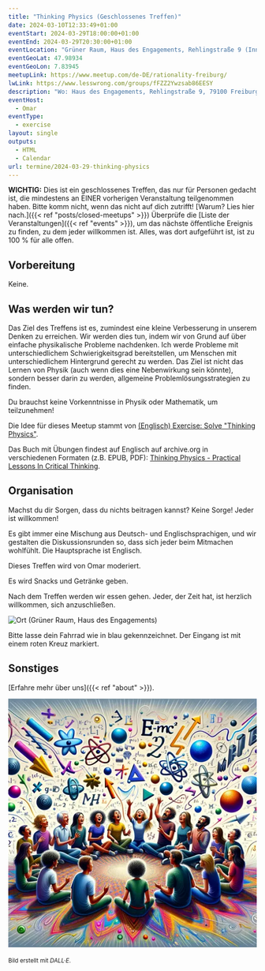 ```yaml
---
title: "Thinking Physics (Geschlossenes Treffen)"
date: 2024-03-10T12:33:49+01:00
eventStart: 2024-03-29T18:00:00+01:00
eventEnd: 2024-03-29T20:30:00+01:00
eventLocation: "Grüner Raum, Haus des Engagements, Rehlingstraße 9 (Innenhof), 79100 Freiburg"
eventGeoLat: 47.98934
eventGeoLon: 7.83945
meetupLink: https://www.meetup.com/de-DE/rationality-freiburg/
lwLink: https://www.lesswrong.com/groups/fFZZ2Ywzsab86EESY
description: "Wo: Haus des Engagements, Rehlingstraße 9, 79100 Freiburg. Wann: Freitag, 29. März 2024 um 18:00 Uhr MEZ."
eventHost:
  - Omar
eventType:
  - exercise
layout: single
outputs:
  - HTML
  - Calendar
url: termine/2024-03-29-thinking-physics
---
```


**WICHTIG:** Dies ist ein geschlossenes Treffen, das nur für Personen gedacht
ist, die mindestens an EINER vorherigen Veranstaltung teilgenommen haben. Bitte
komm nicht, wenn das nicht auf dich zutrifft! [Warum? Lies hier nach.]({{< ref
"posts/closed-meetups" >}}) Überprüfe die [Liste der Veranstaltungen]({{< ref
"events" >}}), um das nächste öffentliche Ereignis zu finden, zu dem jeder
willkommen ist. Alles, was dort aufgeführt ist, ist zu 100 % für alle offen.


## Vorbereitung

Keine.


## Was werden wir tun?

Das Ziel des Treffens ist es, zumindest eine kleine Verbesserung in unserem
Denken zu erreichen. Wir werden dies tun, indem wir von Grund auf über einfache
physikalische Probleme nachdenken. Ich werde Probleme mit unterschiedlichem
Schwierigkeitsgrad bereitstellen, um Menschen mit unterschiedlichem Hintergrund
gerecht zu werden. Das Ziel ist nicht das Lernen von Physik (auch wenn dies
eine Nebenwirkung sein könnte), sondern besser darin zu werden, allgemeine
Problemlösungsstrategien zu finden.

Du brauchst keine Vorkenntnisse in Physik oder Mathematik, um teilzunehmen!

Die Idee für dieses Meetup stammt von
[(Englisch) Exercise: Solve "Thinking Physics"](https://www.lesswrong.com/posts/PiPH4gkcMuvLALymK/exercise-solve-thinking-physics).

Das Buch mit Übungen findest auf Englisch auf archive.org in verschiedenen
Formaten (z.B. EPUB, PDF): [Thinking Physics - Practical Lessons In Critical
Thinking](https://archive.org/details/ThinkingPhysicsPracticalLessonsInCriticalThinking_201808).


## Organisation

Machst du dir Sorgen, dass du nichts beitragen kannst? Keine Sorge! Jeder ist
willkommen!

Es gibt immer eine Mischung aus Deutsch- und Englischsprachigen, und wir
gestalten die Diskussionsrunden so, dass sich jeder beim Mitmachen wohlfühlt.
Die Hauptsprache ist Englisch.

Dieses Treffen wird von Omar moderiert.

Es wird Snacks und Getränke geben.

Nach dem Treffen werden wir essen gehen. Jeder, der Zeit hat, ist herzlich
willkommen, sich anzuschließen.

![Ort (Grüner Raum, Haus des Engagements)](/images/hde-old-building.png)

Bitte lasse dein Fahrrad wie in blau gekennzeichnet. Der Eingang ist mit einem
roten Kreuz markiert.


## Sonstiges

[Erfahre mehr über uns]({{< ref "about" >}}).

![Kreis von Personen, die physikalische Probleme lösen](cover.webp "Kreis von Personen, die physikalische Probleme lösen")

<small>Bild erstellt mit _DALL·E_.</small>
